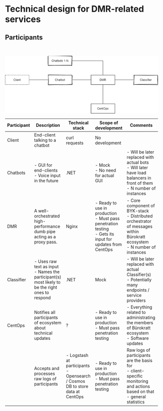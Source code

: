 # Technical design for DMR-related services

## Participants
<br>

![DMR participants](./images/design-architecture-for-dmr-related-services/participants.editable.png)

| **Participant** | **Description**                                                                                     | **Technical stack**                                                              | **Scope of development**                                                                                       | **Comments**                                                                                                                    |
|-----------------|-----------------------------------------------------------------------------------------------------|----------------------------------------------------------------------------------|----------------------------------------------------------------------------------------------------------------|---------------------------------------------------------------------------------------------------------------------------------|
| Client          | End-client talking to a chatbot                                                                     | curl requests                                                                    | No development                                                                                                 |                                                                                                                                 |
| Chatbots        | - GUI for end-clients<br> - Voice input in the future                                               | .NET                                                                             | - Mock<br> - No need for actual GUI                                                                            | - Will be later replaced with actual bots<br> - Will later have load balancers in front of them<br> - N number of instances     |
| DMR             | A well-orchestrated high-performance dumb pipe acting as a proxy pass.                              | Nginx                                                                            | - Ready to use in production<br> - Must pass penetration testing<br> - Gets its input for updates from CentOps | - Core component of BYK-stack<br> - Distributed orchestrator of messages within Bürokratt ecosystem<br> - N number of instances |
| Classifier      | - Uses raw text as input<br> - Names the participant(s) most likely to be the right ones to respond | .NET                                                                             | Mock                                                                                                           | - Will be later replaced with actual Classifier(s)<br> - Potentially many endpoints / service providers                         |
| CentOps         | Notifies all participants of ecosystem about technical updates                                      | ?                                                                                | - Ready to use in production<br> - Must pass penetration testing                                               | - Everything related to administrating the members of Bürokratt ecosystem<br> - Software updates                                |
|                 | Accepts and processes raw logs of participants                                                      | - Logstash at participants<br> - Opensearch / Cosmos DB to store data at CentOps | - Ready to use in production<br> - Must pass penetration testing                                               | Raw logs of participants are the basis for<br> - client-specific monitoring and actions based on that<br> - general statistics  |
